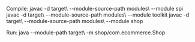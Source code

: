 Compile:
javac -d target\ --module-source-path modules\ --module spi
javac -d target\ --module-source-path modules\ --module toolkit
javac -d target\ --module-source-path modules\ --module shop

Run:
java --module-path target\ -m shop/com.ecommerce.Shop